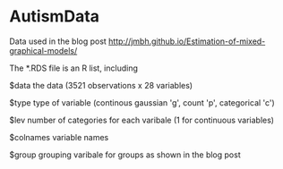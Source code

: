 # AutismData

Data used in the blog post http://jmbh.github.io/Estimation-of-mixed-graphical-models/


The *.RDS file is an R list, including

$data the data (3521 observations x 28 variables)

$type type of variable (continous gaussian 'g', count 'p', categorical 'c')

$lev number of categories for each varibale (1 for continuous variables)

$colnames variable names

$group grouping varibale for groups as shown in the blog post

